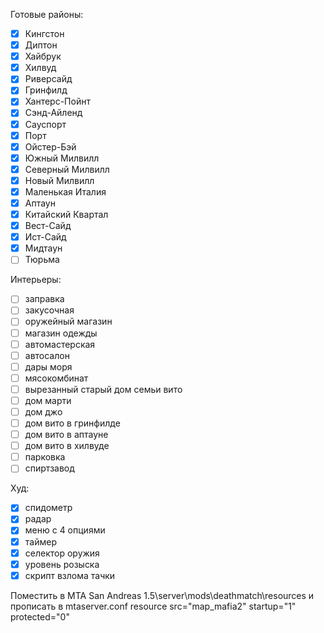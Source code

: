 Готовые районы:
- [x] Кингстон
- [x] Диптон
- [x] Хайбрук
- [x] Хилвуд
- [x] Риверсайд
- [x] Гринфилд
- [x] Хантерс-Пойнт
- [x] Сэнд-Айленд
- [x] Сауспорт
- [x] Порт
- [x] Ойстер-Бэй
- [x] Южный Милвилл
- [x] Северный Милвилл
- [x] Новый Милвилл
- [X] Маленькая Италия
- [X] Аптаун
- [X] Китайский Квартал
- [X] Вест-Сайд
- [X] Ист-Сайд
- [X] Мидтаун
- [ ] Тюрьма

Интерьеры:
- [ ] заправка
- [ ] закусочная
- [ ] оружейный магазин
- [ ] магазин одежды
- [ ] автомастерская
- [ ] автосалон
- [ ] дары моря
- [ ] мясокомбинат
- [ ] вырезанный старый дом семьи вито
- [ ] дом марти
- [ ] дом джо
- [ ] дом вито в гринфилде
- [ ] дом вито в аптауне
- [ ] дом вито в хилвуде
- [ ] парковка
- [ ] спиртзавод

Худ:
- [x] спидометр
- [x] радар
- [x] меню с 4 опциями
- [x] таймер
- [X] селектор оружия
- [X] уровень розыска
- [X] скрипт взлома тачки

Поместить в MTA San Andreas 1.5\server\mods\deathmatch\resources и прописать в mtaserver.conf resource src="map_mafia2" startup="1" protected="0" 
